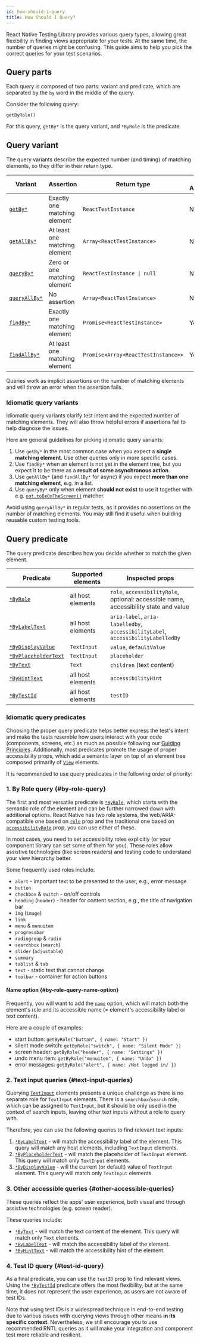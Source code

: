 ```yaml
---
id: how-should-i-query
title: How Should I Query?
---
```


React Native Testing Library provides various query types, allowing great flexibility in finding views appropriate for your tests. At the same time, the number of queries might be confusing. This guide aims to help you pick the correct queries for your test scenarios.

## Query parts

Each query is composed of two parts: variant and predicate, which are separated by the `by` word in the middle of the query.

Consider the following query:

```
getByRole()
```

For this query, `getBy*` is the query variant, and `*ByRole` is the predicate.

## Query variant

The query variants describe the expected number (and timing) of matching elements, so they differ in their return type.

| Variant                                   | Assertion                     | Return type                                | Is Async? |
| ----------------------------------------- | ----------------------------- | ------------------------------------------ | --------- |
| [`getBy*`](api-queries#get-by)            | Exactly one matching element  | `ReactTestInstance`                        | No        |
| [`getAllBy*`](api-queries#get-all-by)     | At least one matching element | `Array<ReactTestInstance>`                 | No        |
| [`queryBy*`](api-queries#query-by)        | Zero or one matching element  | <code>ReactTestInstance &#124; null</code> | No        |
| [`queryAllBy*`](api-queries#query-all-by) | No assertion                  | `Array<ReactTestInstance>`                 | No        |
| [`findBy*`](api-queries#find-by)          | Exactly one matching element  | `Promise<ReactTestInstance>`               | Yes       |
| [`findAllBy*`](api-queries#find-all-by)   | At least one matching element | `Promise<Array<ReactTestInstance>>`        | Yes       |

Queries work as implicit assertions on the number of matching elements and will throw an error when the assertion fails.

### Idiomatic query variants

Idiomatic query variants clarify test intent and the expected number of matching elements. They will also throw helpful errors if assertions fail to help diagnose the issues.

Here are general guidelines for picking idiomatic query variants:

1. Use `getBy*` in the most common case when you expect a **single matching element**. Use other queries only in more specific cases.
2. Use `findBy*` when an element is not yet in the element tree, but you expect it to be there as a **result of some asynchronous action**.
3. Use `getAllBy*` (and `findAllBy*` for async) if you expect **more than one matching element**, e.g. in a list.
4. Use `queryBy*` only when element **should not exist** to use it together with e.g. [`not.toBeOnTheScreen()`](jest-matchers#tobeonthescreen) matcher.

Avoid using `queryAllBy*` in regular tests, as it provides no assertions on the number of matching elements. You may still find it useful when building reusable custom testing tools.

## Query predicate

The query predicate describes how you decide whether to match the given element.

| Predicate                                               | Supported elements | Inspected props                                                                             |
| ------------------------------------------------------- | ------------------ | ------------------------------------------------------------------------------------------- |
| [`*ByRole`](api-queries#by-role)                        | all host elements  | `role`, `accessibilityRole`,<br /> optional: accessible name, accessibility state and value |
| [`*ByLabelText`](api-queries#by-label-text)             | all host elements  | `aria-label`, `aria-labelledby`,<br /> `accessibilityLabel`, `accessibilityLabelledBy`      |
| [`*ByDisplayValue`](api-queries#by-display-value)       | `TextInput`        | `value`, `defaultValue`                                                                     |
| [`*ByPlaceholderText`](api-queries#by-placeholder-text) | `TextInput`        | `placeholder`                                                                               |
| [`*ByText`](api-queries#by-text)                        | `Text`             | `children` (text content)                                                                   |
| [`*ByHintText`](api-queries#by-hint-text)               | all host elements  | `accessibilityHint`                                                                         |
| [`*ByTestId`](api-queries#by-test-id)                   | all host elements  | `testID`                                                                                    |

### Idiomatic query predicates

Choosing the proper query predicate helps better express the test's intent and make the tests resemble how users interact with your code (components, screens, etc.) as much as possible following our [Guiding Principles](https://testing-library.com/docs/guiding-principles). Additionally, most predicates promote the usage of proper accessibility props, which add a semantic layer on top of an element tree composed primarily of [`View`](https://reactnative.dev/docs/view) elements.

It is recommended to use query predicates in the following order of priority:

### 1. By Role query {#by-role-query}

The first and most versatile predicate is [`*ByRole`](api-queries#by-role), which starts with the semantic role of the element and can be further narrowed down with additional options. React Native has two role systems, the web/ARIA-compatible one based on [`role`](https://reactnative.dev/docs/accessibility#role) prop and the traditional one based on [`accessibilityRole`](https://reactnative.dev/docs/accessibility#accessibilityrole) prop, you can use either of these.

In most cases, you need to set accessibility roles explicitly (or your component library can set some of them for you). These roles allow assistive technologies (like screen readers) and testing code to understand your view hierarchy better.

Some frequently used roles include:

- `alert` - important text to be presented to the user, e.g., error message
- `button`
- `checkbox` & `switch` - on/off controls
- `heading` (`header`) - header for content section, e.g., the title of navigation bar
- `img` (`image`)
- `link`
- `menu` & `menuitem`
- `progressbar`
- `radiogroup` & `radio`
- `searchbox` (`search`)
- `slider` (`adjustable`)
- `summary`
- `tablist` & `tab`
- `text` - static text that cannot change
- `toolbar` - container for action buttons

#### Name option {#by-role-query-name-option}

Frequently, you will want to add the [`name`](api-queries#by-role-options) option, which will match both the element's role and its accessible name (= element's accessibility label or text content).

Here are a couple of examples:

- start button: `getByRole("button", { name: "Start" })`
- silent mode switch: `getByRole("switch", { name: "Silent Mode" })`
- screen header: `getByRole("header", { name: "Settings" })`
- undo menu item: `getByRole("menuitem", { name: "Undo" })`
- error messages: `getByRole("alert", { name: /Not logged in/ })`

### 2. Text input queries {#text-input-queries}

Querying [`TextInput`](https://reactnative.dev/docs/textinput) elements presents a unique challenge as there is no separate role for `TextInput` elements. There is a `searchbox`/`search` role, which can be assigned to `TextInput`, but it should be only used in the context of search inputs, leaving other text inputs without a role to query with.

Therefore, you can use the following queries to find relevant text inputs:

1. [`*ByLabelText`](api-queries#by-label-text) - will match the accessibility label of the element. This query will match any host elements, including `TextInput` elements.
2. [`*ByPlaceholderText`](api-queries#by-placeholder-text) - will match the placeholder of `TextInput` element. This query will match only `TextInput` elements.
3. [`*ByDisplayValue`](api-queries#by-display-value) - will the current (or default) value of `TextInput` element. This query will match only `TextInput` elements.

### 3. Other accessible queries {#other-accessible-queries}

These queries reflect the apps' user experience, both visual and through assistive technologies (e.g. screen reader).

These queries include:

- [`*ByText`](api-queries#by-text) - will match the text content of the element. This query will match only `Text` elements.
- [`*ByLabelText`](api-queries#by-label-text) - will match the accessibility label of the element.
- [`*ByHintText`](api-queries#by-hint-text) - will match the accessibility hint of the element.

### 4. Test ID query {#test-id-query}

As a final predicate, you can use the `testID` prop to find relevant views. Using the [`*ByTestId`](api-queries#by-test-id) predicate offers the most flexibility, but at the same time, it does not represent the user experience, as users are not aware of test IDs.

Note that using test IDs is a widespread technique in end-to-end testing due to various issues with querying views through other means **in its specific context**. Nevertheless, we still encourage you to use recommended RNTL queries as it will make your integration and component test more reliable and resilient.
